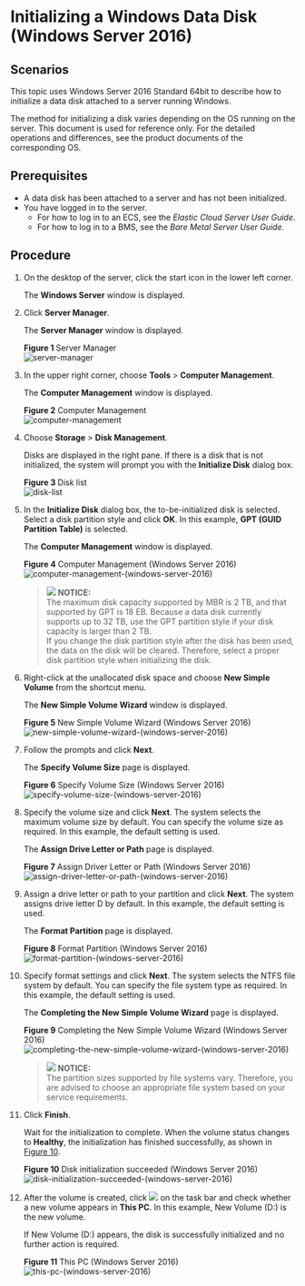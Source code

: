 # Initializing a Windows Data Disk \(Windows Server 2016\)<a name="evs_01_0045"></a>

## Scenarios<a name="section29374781163839"></a>

This topic uses Windows Server 2016 Standard 64bit to describe how to initialize a data disk attached to a server running Windows.

The method for initializing a disk varies depending on the OS running on the server. This document is used for reference only. For the detailed operations and differences, see the product documents of the corresponding OS.

## Prerequisites<a name="section117091356845"></a>

-   A data disk has been attached to a server and has not been initialized.
-   You have logged in to the server.
    -   For how to log in to an ECS, see the  _Elastic Cloud Server User Guide_.
    -   For how to log in to a BMS, see the  _Bare Metal Server User Guide_.


## Procedure<a name="section7988288594"></a>

1.  On the desktop of the server, click the start icon in the lower left corner.

    The  **Windows Server**  window is displayed.

2.  Click  **Server Manager**.

    The  **Server Manager**  window is displayed.

    **Figure  1**  Server Manager<a name="fig128445136715"></a>  
    ![](figures/server-manager.png "server-manager")

3.  In the upper right corner, choose  **Tools**  \>  **Computer Management**.

    The  **Computer Management**  window is displayed.

    **Figure  2**  Computer Management<a name="fig11577433192617"></a>  
    ![](figures/computer-management.png "computer-management")

4.  Choose  **Storage**  \>  **Disk Management**.

    Disks are displayed in the right pane. If there is a disk that is not initialized, the system will prompt you with the  **Initialize Disk**  dialog box.

    **Figure  3**  Disk list<a name="fig11358119588"></a>  
    ![](figures/disk-list.png "disk-list")

5.  In the  **Initialize Disk**  dialog box, the to-be-initialized disk is selected. Select a disk partition style and click  **OK**. In this example,  **GPT \(GUID Partition Table\)**  is selected.

    The  **Computer Management**  window is displayed.

    **Figure  4**  Computer Management \(Windows Server 2016\)<a name="fig68332918241"></a>  
    ![](figures/computer-management-(windows-server-2016).png "computer-management-(windows-server-2016)")

    >![](/images/icon-notice.gif) **NOTICE:**   
    >The maximum disk capacity supported by MBR is 2 TB, and that supported by GPT is 18 EB. Because a data disk currently supports up to 32 TB, use the GPT partition style if your disk capacity is larger than 2 TB.  
    >If you change the disk partition style after the disk has been used, the data on the disk will be cleared. Therefore, select a proper disk partition style when initializing the disk.  

6.  Right-click at the unallocated disk space and choose  **New Simple Volume**  from the shortcut menu.

    The  **New Simple Volume Wizard**  window is displayed.

    **Figure  5**  New Simple Volume Wizard \(Windows Server 2016\)<a name="fig19509202633615"></a>  
    ![](figures/new-simple-volume-wizard-(windows-server-2016).png "new-simple-volume-wizard-(windows-server-2016)")

7.  Follow the prompts and click  **Next**.

    The  **Specify Volume Size**  page is displayed.

    **Figure  6**  Specify Volume Size \(Windows Server 2016\)<a name="fig209619215384"></a>  
    ![](figures/specify-volume-size-(windows-server-2016).png "specify-volume-size-(windows-server-2016)")

8.  Specify the volume size and click  **Next**. The system selects the maximum volume size by default. You can specify the volume size as required. In this example, the default setting is used.

    The  **Assign Drive Letter or Path**  page is displayed.

    **Figure  7**  Assign Driver Letter or Path \(Windows Server 2016\)<a name="fig631143204114"></a>  
    ![](figures/assign-driver-letter-or-path-(windows-server-2016).png "assign-driver-letter-or-path-(windows-server-2016)")

9.  Assign a drive letter or path to your partition and click  **Next**. The system assigns drive letter D by default. In this example, the default setting is used.

    The  **Format Partition**  page is displayed.

    **Figure  8**  Format Partition \(Windows Server 2016\)<a name="fig1400313143015"></a>  
    ![](figures/format-partition-(windows-server-2016).png "format-partition-(windows-server-2016)")

10. Specify format settings and click  **Next**. The system selects the NTFS file system by default. You can specify the file system type as required. In this example, the default setting is used.

    The  **Completing the New Simple Volume Wizard**  page is displayed.

    **Figure  9**  Completing the New Simple Volume Wizard \(Windows Server 2016\)<a name="fig380162213463"></a>  
    ![](figures/completing-the-new-simple-volume-wizard-(windows-server-2016).png "completing-the-new-simple-volume-wizard-(windows-server-2016)")

    >![](/images/icon-notice.gif) **NOTICE:**   
    >The partition sizes supported by file systems vary. Therefore, you are advised to choose an appropriate file system based on your service requirements.  

11. Click  **Finish**.

    Wait for the initialization to complete. When the volume status changes to  **Healthy**, the initialization has finished successfully, as shown in  [Figure 10](#fig14464150329).

    **Figure  10**  Disk initialization succeeded \(Windows Server 2016\)<a name="fig14464150329"></a>  
    ![](figures/disk-initialization-succeeded-(windows-server-2016).png "disk-initialization-succeeded-(windows-server-2016)")

12. After the volume is created, click  ![](figures/icon-document.png)  on the task bar and check whether a new volume appears in  **This PC**. In this example, New Volume \(D:\) is the new volume.

    If New Volume \(D:\) appears, the disk is successfully initialized and no further action is required.

    **Figure  11**  This PC \(Windows Server 2016\)<a name="fig4958111374510"></a>  
    ![](figures/this-pc-(windows-server-2016).png "this-pc-(windows-server-2016)")


